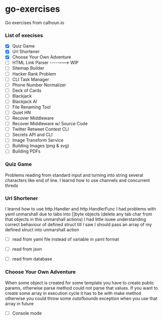 # go-exercises
Go exercises from calhoun.io

### List of execises

- [x] Quiz Game
- [x] Url Shortener
- [x] Choose Your Own Adventure
- [ ] HTML Link Parser -------> WIP
- [ ] Sitemap Builder
- [ ] Hacker Rank Problem
- [ ] CLI Task Manager
- [ ] Phone Number Normalizer
- [ ] Deck of Cards
- [ ] Blackjack
- [ ] Blackjack AI
- [ ] File Renaming Tool
- [ ] Quiet HN
- [ ] Recover Middleware
- [ ] Recover Middleware w/ Source Code
- [ ] Twitter Retweet Contest CLI
- [ ] Secrets API and CLI
- [ ] Image Transform Service
- [ ] Building Images (png & svg)
- [ ] Building PDFs

### Quiz Game

Problems reading from standard input and turning into string several characters like end of line.
I learnd how to use channels and concurrent threds

### Url Shortener

I learnd how to use http.Handler and http.HandlerFunc
I had problems with yaml unmarshall due to tabs into []byte objects (delete any tab char from that objects in this unmarshall actions)
I had little isuee understanding correct behaviour of defined struct till I saw I should pass an array of my defined struct into unmarshall action

- [ ] read from yaml file instead of variable in yaml format
- [ ] read from json
- [ ] read from database


### Choose Your Own Adventure

When some object is created for some template you have to create public params, otherwise parse method could not parse that values.
If you want to create some array in execution cycle it has to be with make method otherwise you could throw some outofbounds exception when you use that array in future

- [ ] Console mode